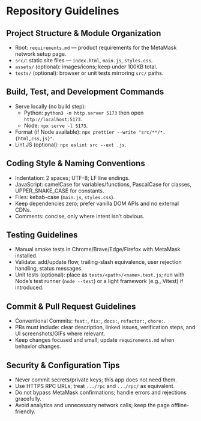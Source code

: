 # Repository Guidelines

## Project Structure & Module Organization
- Root: `requirements.md` — product requirements for the MetaMask network setup page.
- `src/`: static site files — `index.html`, `main.js`, `styles.css`.
- `assets/` (optional): images/icons; keep under 100KB total.
- `tests/` (optional): browser or unit tests mirroring `src/` paths.

## Build, Test, and Development Commands
- Serve locally (no build step):
  - Python: `python3 -m http.server 5173` then open `http://localhost:5173`.
  - Node: `npx serve -l 5173`.
- Format (if Node available): `npx prettier --write "src/**/*.{html,css,js}"`.
- Lint JS (optional): `npx eslint src --ext .js`.

## Coding Style & Naming Conventions
- Indentation: 2 spaces; UTF-8; LF line endings.
- JavaScript: camelCase for variables/functions, PascalCase for classes, UPPER_SNAKE_CASE for constants.
- Files: kebab-case (`main.js`, `styles.css`).
- Keep dependencies zero; prefer vanilla DOM APIs and no external CDNs.
- Comments: concise, only where intent isn’t obvious.

## Testing Guidelines
- Manual smoke tests in Chrome/Brave/Edge/Firefox with MetaMask installed.
- Validate: add/update flow, trailing-slash equivalence, user rejection handling, status messages.
- Unit tests (optional): place as `tests/<path>/<name>.test.js`; run with Node’s test runner (`node --test`) or a light framework (e.g., Vitest) if introduced.

## Commit & Pull Request Guidelines
- Conventional Commits: `feat:`, `fix:`, `docs:`, `refactor:`, `chore:`.
- PRs must include: clear description, linked issues, verification steps, and UI screenshots/GIFs where relevant.
- Keep changes focused and small; update `requirements.md` when behavior changes.

## Security & Configuration Tips
- Never commit secrets/private keys; this app does not need them.
- Use HTTPS RPC URLs; treat `.../rpc` and `.../rpc/` as equivalent.
- Do not bypass MetaMask confirmations; handle errors and rejections gracefully.
- Avoid analytics and unnecessary network calls; keep the page offline-friendly.
